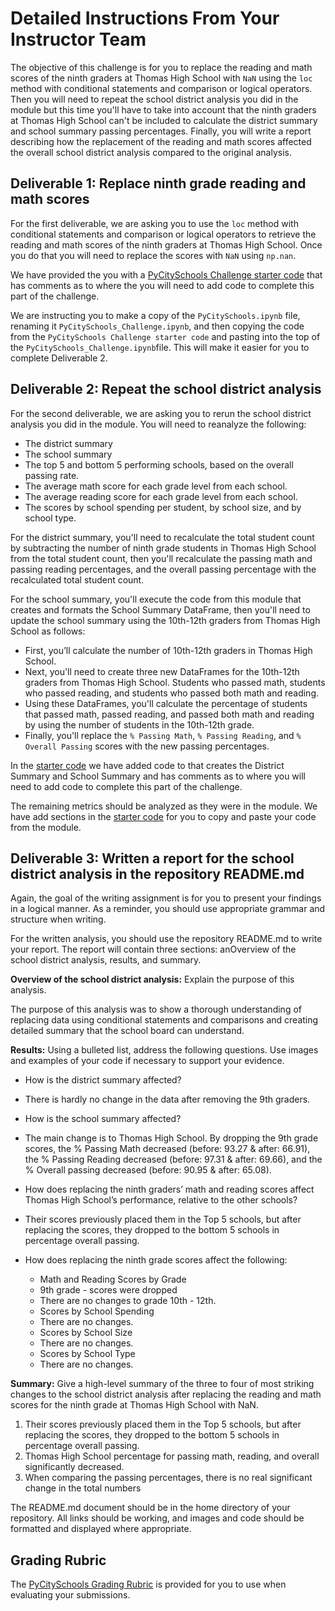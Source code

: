# Detailed Instructions From Your Instructor Team

The objective of this challenge is for you to replace the reading and math scores of the ninth graders at Thomas High School with `NaN` using the `loc` method with conditional statements and comparison or logical operators.  Then you will need to repeat the school district analysis you did in the module but this time you'll have to take into account that the ninth graders at Thomas High School can't be included to calculate the district summary and school summary passing percentages. Finally, you will write a report describing how the replacement of the reading and math scores affected the overall school district analysis compared to the original analysis.

## Deliverable 1: Replace ninth grade reading and math scores

For the first deliverable, we are asking you to use the `loc` method with conditional statements and comparison or logical operators to retrieve the reading and math scores of the ninth graders at Thomas High School. Once you do that you will need to replace the scores with `NaN` using `np.nan`.

We have provided the you with a [PyCitySchools Challenge starter code](PyCitySchools_Challenge_starter_code.ipynb) that has comments as to where the you will need to add code to complete this part of the challenge.

We are instructing you to make a copy of the `PyCitySchools.ipynb` file, renaming it `PyCitySchools_Challenge.ipynb`, and then copying the code from the `PyCitySchools Challenge starter code` and pasting into the top of the `PyCitySchools_Challenge.ipynb`file. This will make it easier for you to complete Deliverable 2.

## Deliverable 2: Repeat the school district analysis

For the second deliverable, we are asking you to rerun the school district analysis you did in the module. You will need to reanalyze the following:

* The district summary
* The school summary
* The top 5 and bottom 5 performing schools, based on the overall passing rate.
* The average math score for each grade level from each school.
* The average reading score for each grade level from each school.
* The scores by school spending per student, by school size, and by school type.

For the district summary, you'll need to recalculate the total student count by subtracting the number of ninth grade students in Thomas High School from the total student count, then you'll recalculate the passing math and passing reading percentages, and the overall passing percentage with the recalculated total student count. 

For the school summary, you'll execute the code from this module that creates and formats the School Summary DataFrame, then you'll need to update the school summary using the 10th-12th graders from Thomas High School as follows:

* First, you’ll calculate the number of 10th-12th graders in Thomas High School.
* Next, you'll need to create three new DataFrames for the 10th-12th graders from Thomas High School. Students who passed math, students who passed reading, and students who passed both math and reading. 
* Using these DataFrames, you'll calculate the percentage of students that passed math, passed reading, and passed both math and reading by using the number of students in the 10th-12th grade.
* Finally, you'll replace the `% Passing Math`, `% Passing Reading`, and `% Overall Passing` scores with the new passing percentages.

In the [starter code](PyCitySchools_Challenge_starter_code.ipynb) we have added code to that creates the District Summary and School Summary and has comments as to where you will need to add code to complete this part of the challenge.

The remaining metrics should be analyzed as they were in the module. We have add sections in the [starter code](PyCitySchools_Challenge_starter_code.ipynb) for you to copy and paste your code from the module. 

## Deliverable 3: Written a report for the school district analysis in the repository README.md

Again, the goal of the writing assignment is for you to present your findings in a logical manner. As a reminder, you should use appropriate grammar and structure when writing.

For the written analysis, you should use the repository README.md to write your report. The report will contain three sections: anOverview of the school district analysis, results, and summary.

**Overview of the school district analysis:** Explain the purpose of this analysis.

The purpose of this analysis was to show a thorough understanding of replacing data using conditional statements and comparisons and creating detailed summary that the school board can understand.  

**Results:** Using a bulleted list, address the following questions. Use images and examples of your code if necessary to support your evidence.

* How is the district summary affected? 
* There is hardly no change in the data after removing the 9th graders.
* How is the school summary affected?
* The main change is to Thomas High School. By dropping the 9th grade scores, the % Passing Math decreased (before: 93.27 & after: 66.91), the % Passing Reading decreased (before: 97.31 & after: 69.66), and the % Overall passing decreased (before: 90.95 & after: 65.08).
* How does replacing the ninth graders’ math and reading scores affect Thomas High School’s performance, relative to the other schools?
* Their scores previously placed them in the Top 5 schools, but after replacing the scores, they dropped to the bottom 5 schools in percentage overall passing.
* How does replacing the ninth grade scores affect the following:

  * Math and Reading Scores by Grade
  * 9th grade - scores were dropped
  * There are no changes to grade 10th - 12th.
  * Scores by School Spending
  * There are no changes.
  * Scores by School Size
  * There are no changes.
  * Scores by School Type
  * There are no changes.

**Summary:** Give a high-level summary of the three to four of most striking changes to the school district analysis after replacing the reading and math scores for the ninth grade at Thomas High School with NaN.

1. Their scores previously placed them in the Top 5 schools, but after replacing the scores, they dropped to the bottom 5 schools in percentage overall passing.
2. Thomas High School percentage for passing math, reading, and overall significantly decreased.
3. When comparing the passing percentages, there is no real significant change in the total numbers

The README.md document should be in the home directory of your repository. All links should be working, and images and code should be formatted and displayed where appropriate.

## Grading Rubric

The [PyCitySchools Grading Rubric](Module_4_Challenge_Grading_Rubric.pdf) is provided for you to use when evaluating your submissions.
